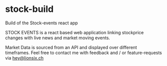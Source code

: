 # stock-build
Build of the Stock-events react app

STOCK EVENTS is a react based web application linking stockprice changes with live news and market moving events.

Market Data is sourced from an API and displayed over different timeframes. Feel free to contact me with feedback and / or feature-requests via hey@lionsix.ch
